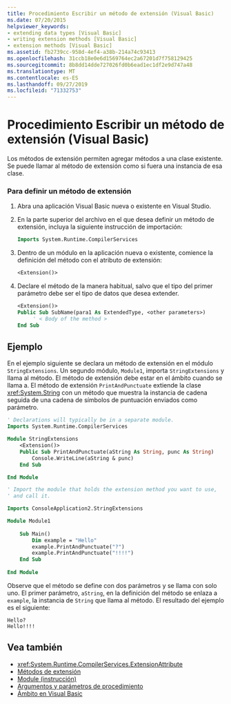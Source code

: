 ```yaml
---
title: Procedimiento Escribir un método de extensión (Visual Basic)
ms.date: 07/20/2015
helpviewer_keywords:
- extending data types [Visual Basic]
- writing extension methods [Visual Basic]
- extension methods [Visual Basic]
ms.assetid: fb2739cc-958d-4ef4-a38b-214a74c93413
ms.openlocfilehash: 31ccb18e0e6d1569764ec2a67201d7f758129425
ms.sourcegitcommit: 8b8dd14dde727026fd0b6ead1ec1df2e9d747a48
ms.translationtype: MT
ms.contentlocale: es-ES
ms.lasthandoff: 09/27/2019
ms.locfileid: "71332753"
---
```

# <a name="how-to-write-an-extension-method-visual-basic"></a>Procedimiento Escribir un método de extensión (Visual Basic)

Los métodos de extensión permiten agregar métodos a una clase existente. Se puede llamar al método de extensión como si fuera una instancia de esa clase.

### <a name="to-define-an-extension-method"></a>Para definir un método de extensión

1. Abra una aplicación Visual Basic nueva o existente en Visual Studio.

2. En la parte superior del archivo en el que desea definir un método de extensión, incluya la siguiente instrucción de importación:

    ```vb
    Imports System.Runtime.CompilerServices
    ```

3. Dentro de un módulo en la aplicación nueva o existente, comience la definición del método con el atributo de extensión:

    ```vb
    <Extension()>
    ```

4. Declare el método de la manera habitual, salvo que el tipo del primer parámetro debe ser el tipo de datos que desea extender.

    ```vb
    <Extension()>
    Public Sub SubName(para1 As ExtendedType, <other parameters>)
         ' < Body of the method >
    End Sub
    ```

## <a name="example"></a>Ejemplo

 En el ejemplo siguiente se declara un método de extensión en el módulo `StringExtensions`. Un segundo módulo, `Module1`, importa `StringExtensions` y llama al método. El método de extensión debe estar en el ámbito cuando se llama a. El método de extensión `PrintAndPunctuate` extiende la clase <xref:System.String> con un método que muestra la instancia de cadena seguida de una cadena de símbolos de puntuación enviados como parámetro.
  
```vb
' Declarations will typically be in a separate module.
Imports System.Runtime.CompilerServices

Module StringExtensions
    <Extension()>
    Public Sub PrintAndPunctuate(aString As String, punc As String)
        Console.WriteLine(aString & punc)
    End Sub

End Module
```

```vb
' Import the module that holds the extension method you want to use,
' and call it.

Imports ConsoleApplication2.StringExtensions

Module Module1
  
    Sub Main()
        Dim example = "Hello"
        example.PrintAndPunctuate("?")
        example.PrintAndPunctuate("!!!!")
    End Sub
    
End Module
```
  
 Observe que el método se define con dos parámetros y se llama con solo uno. El primer parámetro, `aString`, en la definición del método se enlaza a `example`, la instancia de `String` que llama al método. El resultado del ejemplo es el siguiente:
  
 ```console
 Hello?
 Hello!!!!
 ```
  
## <a name="see-also"></a>Vea también

- <xref:System.Runtime.CompilerServices.ExtensionAttribute>
- [Métodos de extensión](extension-methods.md)
- [Module (instrucción)](../../../language-reference/statements/module-statement.md)
- [Argumentos y parámetros de procedimiento](procedure-parameters-and-arguments.md)
- [Ámbito en Visual Basic](../declared-elements/scope.md)
